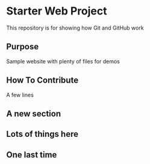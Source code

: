 # Starter Web Project

This repository is for showing how Git and GitHub work

## Purpose

Sample website with plenty of files for demos

## How To Contribute

A few lines

## A new section

## Lots of things here

## One last time
